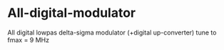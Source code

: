 # All-digital-modulator
All digital lowpas delta-sigma modulator (+digital up-converter) tune to fmax = 9 MHz
